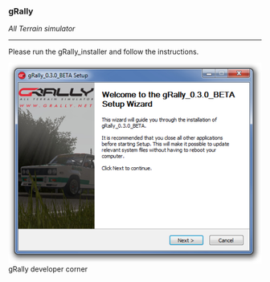 ### gRally
*All Terrain simulator*

---
Please run the gRally_installer and follow the instructions.

![installer](img/installer_0.3.0.png)
gRally developer corner